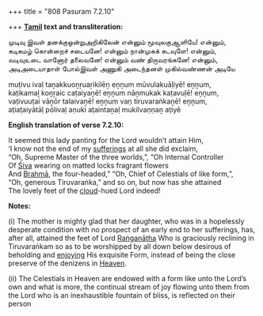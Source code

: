 +++
title = "808 Pasuram 7.2.10"

+++
**[Tamil](/definition/tamil#history "show Tamil definitions") text and transliteration:**

முடிவு இவள் தனக்குஒன்றுஅறிகிலேன் என்னும் மூவுலகுஆளியே! என்னும்,  
கடிகமழ் கொன்றைச் சடையனே! என்னும் நான்முகக் கடவுளே! என்னும்,  
வடிவுஉடை வானோர் தலைவனே! என்னும் வண் திருவரங்கனே! என்னும்,  
அடிஅடையாதாள் போல்இவள் அணுகி அடைந்தனள் முகில்வண்ணன் அடியே

muṭivu ivaḷ taṉakkuoṉṟuaṟikilēṉ eṉṉum mūvulakuāḷiyē! eṉṉum,  
kaṭikamaḻ koṉṟaic caṭaiyaṉē! eṉṉum nāṉmukak kaṭavuḷē! eṉṉum,  
vaṭivuuṭai vāṉōr talaivaṉē! eṉṉum vaṇ tiruvaraṅkaṉē! eṉṉum,  
aṭiaṭaiyātāḷ pōlivaḷ aṇuki aṭaintaṉaḷ mukilvaṇṇaṉ aṭiyē

**English translation of verse 7.2.10:**

It seemed this lady panting for the Lord wouldn’t attain Him,  
‘I know not the end of my [sufferings](/definition/suffering#history "show sufferings definitions") at all she did exclaim,  
“Oh, Supreme Master of the three worlds,”, “Oh Internal Controller  
Of [Śiva](/definition/shiva#vaishnavism "show Śiva definitions") wearing on matted locks fragrant flowers  
And [Brahmā](/definition/brahma#vaishnavism "show Brahmā definitions"), the four-headed,” “Oh, Chief of Celestials of like form,”,  
“Oh, generous Tiruvaraṅka,” and so on, but now has she attained  
The lovely feet of the [cloud](/definition/cloud#history "show cloud definitions")-hued Lord indeed!

**Notes:**

\(i\) The mother is mighty glad that her daughter, who was in a hopelessly desperate condition with no prospect of an early end to her sufferings, has, after all, attained the feet of Lord [Raṅganātha](/definition/ranganatha#vaishnavism "show Raṅganātha definitions") Who is graciously reclining in Tiruvaraṅkam so as to be worshipped by all down below desirous of beholding and [enjoying](/definition/enjoying#history "show enjoying definitions") His exquisite Form, instead of being the close preserve of the denizens in [Heaven](/definition/heaven#history "show Heaven definitions").

\(ii\) The Celestials in Heaven are endowed with a form like unto the Lord’s own and what is more, the continual stream of joy flowing unto them from the Lord who is an inexhaustible fountain of bliss, is reflected on their person


